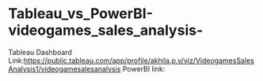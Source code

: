 # Tableau_vs_PowerBI-videogames_sales_analysis-

Tableau Dashboard Link:https://public.tableau.com/app/profile/akhila.p.v/viz/VideogamesSalesAnalysis1/videogamesalesanalysis
PowerBI link:
